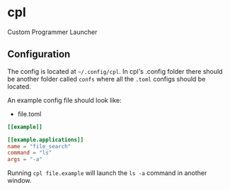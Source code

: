 # cpl

Custom Programmer Launcher

## Configuration

The config is located at `~/.config/cpl`. In cpl's .config folder there should be another folder called `confs` where all the `.toml` configs should be located.

An example config file should look like:

- file.toml

```toml
[[example]]

[[example.applications]]
name = "file_search"
command = "ls"
args = "-a"
```

Running `cpl file.example` will launch the `ls -a` command in another window.
